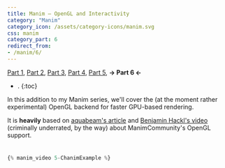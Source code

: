 ```yaml
---
title: Manim – OpenGL and Interactivity
category: "Manim"
category_icon: /assets/category-icons/manim.svg
css: manim
category_part: 6
redirect_from:
- /manim/6/
---
```


[Part 1](/manim/1/), [Part 2](/manim/2/), [Part 3](/manim/3/), [Part 4](/manim/4/), [Part 5](/manim/5/), **→ Part 6 ←**

- .
{:toc}

In this addition to my Manim series, we'll cover the (at the moment rather experimental) OpenGL backend for faster GPU-based rendering.

It is **heavily** based on [aquabeam's article](https://www.aquabeam.me/manim/opengl_guide/) and [Benjamin Hackl's video](https://www.youtube.com/watch?v=KeXBLPC1tns) (criminally underrated, by the way) about ManimCommunity's OpenGL support.

### 

```py

{% manim_video 5-ChanimExample %}
